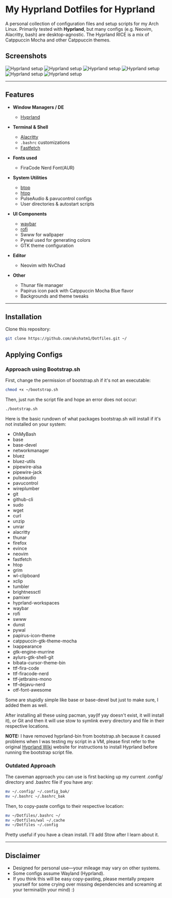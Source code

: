 # My Hyprland Dotfiles for Hyprland

A personal collection of configuration files and setup scripts for my Arch Linux.
Primarily tested with **Hyprland**, but many configs (e.g. Neovim, Alacritty, bash) are desktop-agnostic.
The Hyprland RICE is a mix of Catppuccin Mocha and other Catppuccin themes.

## Screenshots

![Hyprland setup](./assets/S1.png)
![Hyprland setup](./assets/S2.png)
![Hyprland setup](./assets/S3.png)
![Hyprland setup](./assets/S4.png)
![Hyprland setup](./assets/S5.png)
![Hyprland setup](./assets/S6.png)

---

## Features

* **Window Managers / DE**

  * [Hyprland](https://github.com/hyprwm/Hyprland)

* **Terminal & Shell**

  * [Alacritty](https://github.com/alacritty/alacritty)
  * `.bashrc` customizations
  * [Fastfetch](https://github.com/fastfetch-cli/fastfetch)

* **Fonts used**

   * FiraCode Nerd Font(AUR)

* **System Utilities**

  * [btop](https://github.com/aristocratos/btop)
  * [htop](https://htop.dev/)
  * PulseAudio & pavucontrol configs
  * User directories & autostart scripts

* **UI Components**

  * [waybar](https://github.com/Alexays/Waybar)
  * [rofi](https://github.com/davatorium/rofi)
  * Swww for wallpaper
  * Pywal used for generating colors
  * GTK theme configuration

* **Editor**

  * Neovim with NvChad

* **Other**

  * Thunar file manager
  * Papirus icon pack with Catppuccin Mocha Blue flavor
  * Backgrounds and theme tweaks

---

## Installation

Clone this repository:

```bash
git clone https://github.com/akshatm1/Dotfiles.git ~/
```

## Applying Configs

### Approach using Bootstrap.sh

First, change the permission of bootstrap.sh if it's not an executable:

```bash
chmod +x ~/bootstrap.sh
```

Then, just run the script file and hope an error does not occur:

```bash
./bootstrap.sh
```

Here is the basic rundown of what packages bootstrap.sh will install if it's not installed on your system:

* OhMyBash
* base
* base-devel 
* networkmanager 
* bluez 
* bluez-utils 
* pipewire-alsa 
* pipewire-jack 
* pulseaudio 
* pavucontrol 
* wireplumber 
* git 
* github-cli 
* sudo 
* wget 
* curl 
* unzip 
* unrar 
* alacritty 
* thunar 
* firefox 
* evince 
* neovim 
* fastfetch 
* htop
* grim 
* wl-clipboard 
* xclip 
* tumbler 
* brightnessctl 
* pamixer
* hyprland-workspaces 
* waybar 
* rofi 
* swww 
* dunst 
* pywal 
* papirus-icon-theme 
* catppuccin-gtk-theme-mocha
* lxappearance 
* gtk-engine-murrine 
* aylurs-gtk-shell-git 
* bibata-cursor-theme-bin 
* ttf-fira-code 
* ttf-firacode-nerd 
* ttf-jetbrains-mono 
* ttf-dejavu-nerd 
* otf-font-awesome

Some are stupidly simple like base or base-devel but just to make sure, I added them as well.

After installing all these using pacman, yay(If yay doesn't exist, it will install it), or Git and then it will use stow to symlink every directory and file in their respective locations.

**NOTE:** I have removed hyprland-bin from bootstrap.sh because it caused problems when I was testing my script in a VM, please first refer to the original [Hyprland Wiki](https://wiki.hypr.land) website for instructions to install Hyprland before running the bootstrap script file.

### Outdated Approach

The caveman approach you can use is first backing up my current .config/ directory and .bashrc file if you have any:

```bash
mv ~/.config/ ~/.config_bak/
mv ~/.bashrc ~/.bashrc_bak
```

Then, to copy-paste configs to their respective location:

```bash
mv ~/Dotfiles/.bashrc ~/ 
mv ~/Dotfiles/wal ~/.cache
mv ~/Dotfiles ~/.config
``` 

Pretty useful if you have a clean install. I'll add Stow after I learn about it.

---

## Disclaimer

* Designed for personal use—your mileage may vary on other systems.
* Some configs assume Wayland (Hyprland).
* If you think this will be easy copy-pasting, please mentally prepare yourself for some crying over missing dependencies and screaming at your terminal(In your mind) :)
